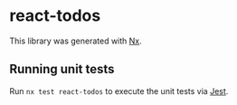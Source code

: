 # react-todos

This library was generated with [Nx](https://nx.dev).

## Running unit tests

Run `nx test react-todos` to execute the unit tests via [Jest](https://jestjs.io).
